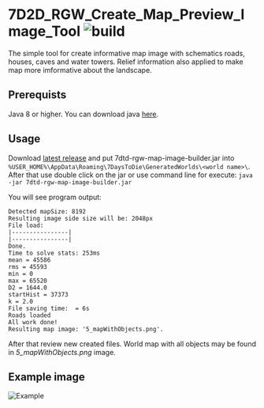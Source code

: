 # 7D2D_RGW_Create_Map_Preview_Image_Tool ![build](https://travis-ci.org/ognivo777/7D2D_RGW_Create_Map_Preview_Image_Tool.svg?branch=master)
The simple tool for create informative map image with schematics roads, houses, caves and water towers. Relief information also applied to make map more imformative about the landscape.

## Prerequists
Java 8 or higher. You can download java [here](https://www.oracle.com/technetwork/java/javase/downloads/index.html).

## Usage
Download [latest release](https://github.com/ognivo777/7D2D_RGW_Create_Map_Preview_Image_Tool/releases/latest) and put 7dtd-rgw-map-image-builder.jar into `%USER_HOME%\AppData\Roaming\7DaysToDie\GeneratedWorlds\<world name>\`.
After that use double click on the jar or use command line for execute:
`java -jar 7dtd-rgw-map-image-builder.jar`

You will see program output:
```
Detected mapSize: 8192
Resulting image side size will be: 2048px
File load:
|----------------|
|----------------|
Done.
Time to solve stats: 253ms
mean = 45586
rms = 45593
min = 0
max = 65520
D2 = 1644.0
startHist = 37373
k = 2.0
File saving time:  = 6s
Roads loaded
All work done!
Resulting map image: '5_mapWithObjects.png'.
```

After that review new created files. World map with all objects may be found in *5_mapWithObjects.png* image.

## Example image
![Example](https://db3pap001files.storage.live.com/y4mqkEaicnjzHH00idbfPXhfIuQE-ToGzUHYzg5xnSbkJY-aM9Dw9XDIdUGWWbWqLYSxzOBdNBgs6YoIPvG14BMw11JFX5B6MYOoFdI6SL_WSnHqso2OfbYmvfZ4k5MFWki9i2N-T_c6wQqHdNYKnW1P9QN1i34buk3_fWpsEqDH9Rmdgt7ZzhaWh-ED6lq5gQ0bFPj74bhBVV-l4U5HGcPuQ/5_mapWithObjects.png?psid=1&width=817&height=817&cropMode=center)
